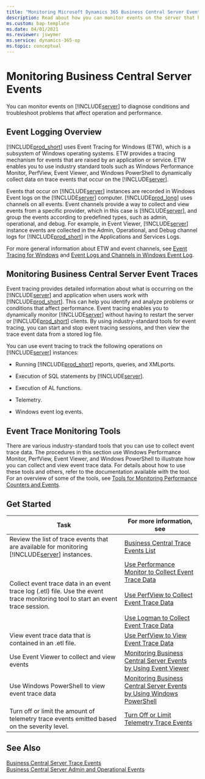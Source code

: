 ```yaml
---
title: "Monitoring Microsoft Dynamics 365 Business Central Server Events"
description: Read about how you can monitor events on the server that hosts the Business Central server components for on-premises deployments.  
ms.custom: bap-template
ms.date: 04/01/2021
ms.reviewer: jswymer
ms.service: dynamics-365-op
ms.topic: conceptual
---
```

# Monitoring Business Central Server Events
You can monitor events on [!INCLUDE[server](../developer/includes/server.md)] to diagnose conditions and troubleshoot problems that affect operation and performance.  

## Event Logging Overview  
 [!INCLUDE[prod_short](../developer/includes/prod_short.md)] uses Event Tracing for Windows \(ETW\), which is a subsystem of Windows operating systems. ETW provides a tracing mechanism for events that are raised by an application or service. ETW enables you to use industry standard tools such as Windows Performance Monitor, PerfView, Event Viewer, and Windows PowerShell to dynamically collect data on trace events that occur on the [!INCLUDE[server](../developer/includes/server.md)].  

 Events that occur on [!INCLUDE[server](../developer/includes/server.md)] instances are recorded in Windows Event logs on the [!INCLUDE[server](../developer/includes/server.md)] computer. [!INCLUDE[prod_long](../developer/includes/prod_long.md)] uses channels on all events. Event channels provide a way to collect and view events from a specific provider, which in this case is [!INCLUDE[server](../developer/includes/server.md)], and group the events according to predefined types, such as admin, operational, and debug. For example, in Event Viewer, [!INCLUDE[server](../developer/includes/server.md)] instance events are collected in the Admin, Operational, and Debug channel logs for [!INCLUDE[prod_short](../developer/includes/prod_short.md)] in the Applications and Services Logs.  

 For more general information about ETW and event channels, see [Event Tracing for Windows](/windows/win32/etw/event-tracing-portal) and [Event Logs and Channels in Windows Event Log](/previous-versions//aa385225(v=vs.85)).  

## Monitoring Business Central Server Event Traces
Event tracing provides detailed information about what is occurring on the [!INCLUDE[server](../developer/includes/server.md)] and application when users work with [!INCLUDE[prod_short](../developer/includes/prod_short.md)]. This can help you identify and analyze problems or conditions that affect performance. Event tracing enables you to dynamically monitor [!INCLUDE[server](../developer/includes/server.md)] without having to restart the server or [!INCLUDE[prod_short](../developer/includes/prod_short.md)] clients. By using industry-standard tools for event tracing, you can start and stop event tracing sessions, and then view the trace event data from a stored log file.  
  
You can use event tracing to track the following operations on [!INCLUDE[server](../developer/includes/server.md)] instances:  
  
-   Running [!INCLUDE[prod_short](../developer/includes/prod_short.md)] reports, queries, and XMLports.  
  
-   Execution of SQL statements by [!INCLUDE[server](../developer/includes/server.md)].  
  
-   Execution of AL functions.  

-   Telemetry. 
  
-   Windows event log events.  
  
## Event Trace Monitoring Tools  
There are various industry-standard tools that you can use to collect event trace data. The procedures in this section use Windows Performance Monitor, PerfView, Event Viewer, and Windows PowerShell to illustrate how you can collect and view event trace data. For details about how to use these tools and others, refer to the documentation available with the tool. For an overview of some of the tools, see [Tools for Monitoring Performance Counters and Events](tools-monitor-performance-counters-and-events.md). 
  
## <a name="GetStartedEvents"></a>Get Started  
  
|Task|For more information, see|  
|----------|-------------------------------|  
|Review the list of trace events that are available for monitoring [!INCLUDE[server](../developer/includes/server.md)] instances.|[Business Central Trace Events List](server-trace-events.md)|  
|Collect event trace data in an event trace log \(.etl\) file. Use the event trace monitoring tool to start an event trace session.|[Use Performance Monitor to Collect Event Trace Data](monitor-use-performance-monitor-collect-event-trace-data.md)<br /><br /> [Use PerfView to Collect Event Trace Data](monitor-use-perfview-collect-event-trace-data.md)<br /><br />[Use Logman to Collect Event Trace Data](monitor-use-logman-collect-event-trace-data.md)|  
|View event trace data that is contained in an .etl file.|[Use PerfView to View Event Trace Data](monitor-use-perfview-view-event-trace-data.md)|  
|Use Event Viewer to collect and view events |[Monitoring Business Central Server Events by Using Event Viewer](monitor-server-events-windows-event-log.md) |  
|Use Windows PowerShell to view event trace data|[Monitoring Business Central Server Events by Using Windows PowerShell](monitor-server-events-with-powershell.md)|
|Turn off or limit the amount of telemetry trace events emitted based on the severity level.|[Turn Off or Limit Telemetry Trace Events](disable-limit-telemetry-events.md)|   
  
## See Also    
[Business Central Server Trace Events](server-trace-events.md)  
[Business Central Server Admin and Operational Events](server-events.md)
